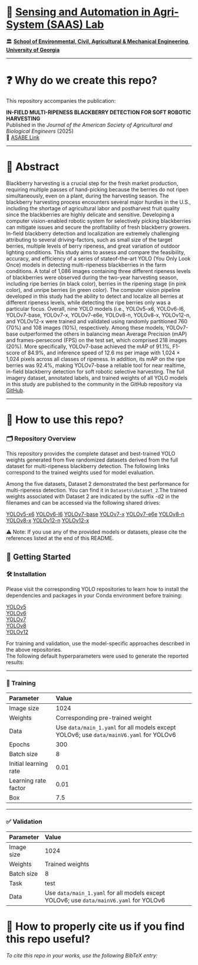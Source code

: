 # 🌾 [Sensing and Automation in Agri-System (SAAS) Lab](https://sites.google.com/view/xin-zhang-lab/home)

🏛️ [**School of Environmental, Civil, Agricultural & Mechanical Engineering**](https://engineering.uga.edu/schools/ecam/), [**University of Georgia**](https://www.uga.edu/)  


---

# ❓ Why do we create this repo?

This repository accompanies the publication:

**IN-FIELD MULTI-RIPENESS BLACKBERRY DETECTION FOR SOFT ROBOTIC HARVESTING**  
Published in the *Journal of the American Society of Agricultural and Biological Engineers* (2025)  
📄 [ASABE Link]()


---


# 📄 Abstract
Blackberry harvesting is a crucial step for the fresh market production, requiring multiple passes of hand-picking because the berries do not ripen simultaneously, even on a plant, during the harvesting season. The blackberry harvesting process encounters several major hurdles in the U.S., including the shortage of agricultural labor and postharvest fruit quality since the blackberries are highly delicate and sensitive. Developing a computer vision-enabled robotic system for selectively picking blackberries can mitigate issues and secure the profitability of fresh blackberry growers. In-field blackberry detection and localization are extremely challenging attributing to several driving-factors, such as small size of the target berries, multiple levels of berry ripeness, and
great variation of outdoor lighting conditions. This study aims to assess and compare the feasibility, accuracy, and efficiency of a series of stateof-the-art YOLO (You Only Look Once) models in detecting multi-ripeness blackberries in the farm conditions. A total of 1,086 images containing three different ripeness levels of blackberries were observed during the two-year harvesting season, including ripe berries (in black color), berries in the ripening stage (in pink color), and unripe berries (in green color). The computer vision pipeline developed in this study had the ability to detect and localize all berries at different ripeness levels, while detecting
the ripe berries only was a particular focus. Overall, nine YOLO models (i.e., YOLOv5-x6, YOLOv6-l6, YOLOv7-base, YOLOv7-x, YOLOv7-e6e,
YOLOv8-n, YOLOv8-x, YOLOv12-n, and YOLOv12-x were trained and validated using randomly partitioned 760 (70%) and 108 images (10%),
respectively. Among these models, YOLOv7-base outperformed the others in balancing mean Average Precision (mAP) and frames-persecond (FPS) on the test set, which comprised 218 images (20%). More specifically, YOLOv7-base achieved the mAP of 91.1%, F1-score of
84.9%, and inference speed of 12.6 ms per image with 1,024 × 1,024 pixels across all classes of ripeness. In addition, its mAP on the ripe
berries was 92.4%, making YOLOv7-base a reliable tool for near realtime, in-field blackberry detection for soft robotic selective harvesting. The full imagery dataset, annotated labels, and trained weights of all YOLO models in this study are published to the community in the GitHub repository via [GitHub](https://github.com/Zhanglab-abe/Multi-Ripeness_Blackberry).

---

# 📂 How to use this repo?

### 🗂️ Repository Overview


This repository provides the complete dataset and best-trained YOLO weights generated from five randomized datasets derived from the full dataset for multi-ripeness blackberry detection.
The following links correspond to the trained weights used for model evaluation.

Among the five datasets, Dataset 2 demonstrated the best performance for multi-ripeness detection. You can find it in `Datasets\dataset_2`.The trained weights associated with Dataset 2 are indicated by the suffix -d2 in the filenames and can be accessed via the following shared drives:

[YOLOv5-x6](https://outlookuga-my.sharepoint.com/:f:/g/personal/tt43037_uga_edu/EtdTl6EyoWJFmwwlmpuUWfwB1M6lfk8nf-I1RheOhFxWaQ?e=JKf9Wp) 
[YOLOv6-l6](https://outlookuga-my.sharepoint.com/:f:/g/personal/tt43037_uga_edu/EtilEj60j-tDlyEKhdLkDxIBwaRsCFtC0cjBHnIq2dgYCQ?e=fyJXom) 
[YOLOv7-base](https://outlookuga-my.sharepoint.com/:f:/g/personal/tt43037_uga_edu/EjZlpUI2JpRPlFnJNE6wbeQBZPGDGz8Na84vf1OsGjx-JA?e=ZWozh1) 
[YOLOv7-x](https://outlookuga-my.sharepoint.com/:f:/g/personal/tt43037_uga_edu/Ei7_njuWSYtJvdFOaRMBRtcBlOSh7tVsYm4AUG7VWHidtQ?e=TlXyz4) 
[YOLOv7-e6e](https://outlookuga-my.sharepoint.com/:f:/g/personal/tt43037_uga_edu/EtY1qfZhUypFjgHHGoiuQccBcQdsRWEi1KnKxgW6GD883A?e=BPHS2y)
[YOLOv8-n](https://outlookuga-my.sharepoint.com/:f:/g/personal/tt43037_uga_edu/EitSVXs7dC9LmMfPaurqVisBTiYKefDyve407stagPQCDA?e=bTi3v7) 
[YOLOv8-x](https://outlookuga-my.sharepoint.com/:f:/g/personal/tt43037_uga_edu/Eq-N72vxWDNCkDFOxkacLIcBqwBbvOzsiNk9YkK_qGobgg?e=U6bwqR) 
[YOLOv12-n](https://outlookuga-my.sharepoint.com/:f:/g/personal/tt43037_uga_edu/Eqb4zzXuIqJFn5JARKxb9ZsBvjdAuafAmY70vrP8aMsf3A?e=ESIvEy)
[YOLOv12-x](https://outlookuga-my.sharepoint.com/:f:/g/personal/tt43037_uga_edu/Es6sxlQJWAJIiWeu1VxSqhQBZXgyaalSk1O31t3XHHxZLg?e=FOQqOa)

⚠️ Note: If you use any of the provided models or datasets, please cite the references listed at the end of this README.

## 🚀 Getting Started

### 🛠️ Installation
Please visit the corresponding YOLO repositories to learn how to install the dependencies and packages in your Conda environment before training:

[YOLOv5](https://github.com/ultralytics/yolov5) <br>
[YOLOv6](https://github.com/meituan/YOLOv6) <br>
[YOLOv7](https://github.com/WongKinYiu/yolov7) <br>
[YOLOv8](https://github.com/ultralytics/ultralytics) <br> 
[YOLOv12](https://github.com/sunsmarterjie/yolov12) <br>


For training and validation, use the model-specific approaches described in the above repositories.  
The following default hyperparameters were used to generate the reported results:  

---

### 🧠 Training

| Parameter              | Value  |
|:------------------------|:-------|
| Image size             | 1024   |
| Weights                | Corresponding pre-trained weight |
| Data                   | Use `data/main_1.yaml` for all models except YOLOv6; use `data/mainV6.yaml` for YOLOv6 |
| Epochs                 | 300    |
| Batch size             | 8      |
| Initial learning rate  | 0.01   |
| Learning rate factor   | 0.01   |
| Box                    | 7.5    |

---

### ✅ Validation

| Parameter              | Value  |
|:------------------------|:-------|
| Image size             | 1024   |
| Weights                | Trained weights |
| Batch size             | 8      |
| Task                   | test   |
| Data                   | Use `data/main_1.yaml` for all models except YOLOv6; use `data/mainV6.yaml` for YOLOv6 |


# 📖 How to properly cite us if you find this repo useful?
*To cite this repo in your works, use the following BibTeX entry:*

```bibtex

```
